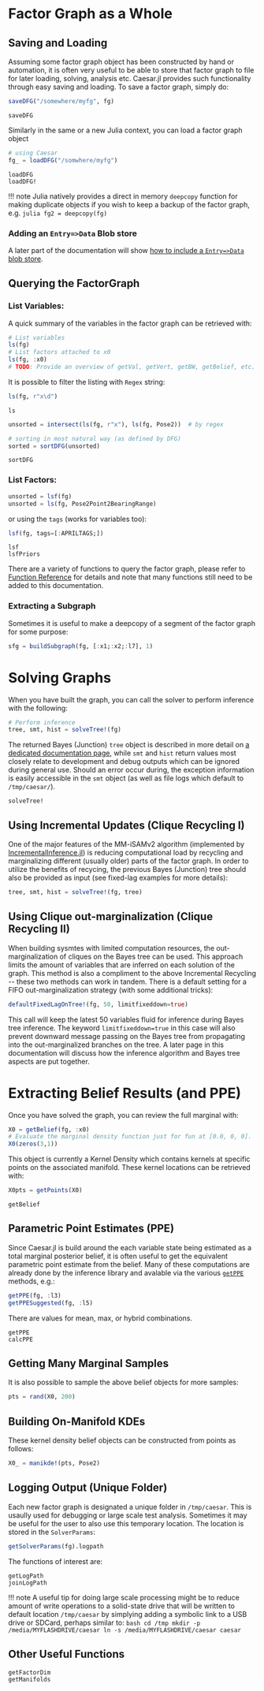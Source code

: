 # Factor Graph as a Whole

## Saving and Loading

Assuming some factor graph object has been constructed by hand or automation, it is often very useful to be able to store that factor graph to file for later loading, solving, analysis etc.  Caesar.jl provides such functionality through easy saving and loading.  To save a factor graph, simply do:
```julia
saveDFG("/somewhere/myfg", fg)
```

```@docs
saveDFG
```

Similarly in the same or a new Julia context, you can load a factor graph object
```julia
# using Caesar
fg_ = loadDFG("/somwhere/myfg")
```

```@docs
loadDFG
loadDFG!
```

!!! note
    Julia natively provides a direct in memory `deepcopy` function for making duplicate objects if you wish to keep a backup of the factor graph, e.g.
    ```julia
    fg2 = deepcopy(fg)
    ```

### Adding an `Entry=>Data` Blob store

A later part of the documentation will show [how to include a `Entry=>Data` blob store](https://juliarobotics.org/Caesar.jl/latest/concepts/entry_data/).

## Querying the FactorGraph

### List Variables:

A quick summary of the variables in the factor graph can be retrieved with:

```julia
# List variables
ls(fg)
# List factors attached to x0
ls(fg, :x0)
# TODO: Provide an overview of getVal, getVert, getBW, getBelief, etc.
```

It is possible to filter the listing with `Regex` string:
```julia
ls(fg, r"x\d")
```

```@docs
ls
```

```julia
unsorted = intersect(ls(fg, r"x"), ls(fg, Pose2))  # by regex

# sorting in most natural way (as defined by DFG)
sorted = sortDFG(unsorted)
```

```@docs
sortDFG
```

### List Factors:

```julia
unsorted = lsf(fg)
unsorted = ls(fg, Pose2Point2BearingRange)
```

or using the `tags` (works for variables too):
```julia
lsf(fg, tags=[:APRILTAGS;])
```

```@docs
lsf
lsfPriors
```

There are a variety of functions to query the factor graph, please refer to [Function Reference](../func_ref.md) for details and note that many functions still need to be added to this documentation.


### Extracting a Subgraph

Sometimes it is useful to make a deepcopy of a segment of the factor graph for some purpose:
```julia
sfg = buildSubgraph(fg, [:x1;:x2;:l7], 1)
```

# Solving Graphs

When you have built the graph, you can call the solver to perform inference with the following:

```julia
# Perform inference
tree, smt, hist = solveTree!(fg)
```

The returned Bayes (Junction) `tree` object is described in more detail on [a dedicated documentation page](https://juliarobotics.org/Caesar.jl/latest/principles/bayestreePrinciples/), while `smt` and `hist` return values most closely relate to development and debug outputs which can be ignored during general use.  Should an error occur during, the exception information is easily accessible in the `smt` object (as well as file logs which default to `/tmp/caesar/`).

```@docs
solveTree!
```

## Using Incremental Updates (Clique Recycling I)

One of the major features of the MM-iSAMv2 algorithm (implemented by [IncrementalInference.jl](http://www.github.com/JuliaRobotics/IncrementalInference.jl)) is reducing computational load by recycling and marginalizing different (usually older) parts of the factor graph.  In order to utilize the benefits of recycing, the previous Bayes (Junction) tree should also be provided as input (see fixed-lag examples for more details):
```julia
tree, smt, hist = solveTree!(fg, tree)
```

## Using Clique out-marginalization (Clique Recycling II)

When building sysmtes with limited computation resources, the out-marginalization of cliques on the Bayes tree can be used.  This approach limits the amount of variables that are inferred on each solution of the graph.  This method is also a compliment to the above Incremental Recycling -- these two methods can work in tandem.  There is a default setting for a FIFO out-marginalization strategy (with some additional tricks):
```julia
defaultFixedLagOnTree!(fg, 50, limitfixeddown=true)
```

This call will keep the latest 50 variables fluid for inference during Bayes tree inference.  The keyword `limitfixeddown=true` in this case will also prevent downward message passing on the Bayes tree from propagating into the out-marginalized branches on the tree.  A later page in this documentation will discuss how the inference algorithm and Bayes tree aspects are put together.

# Extracting Belief Results (and PPE)

Once you have solved the graph, you can review the full marginal with:

```julia
X0 = getBelief(fg, :x0)
# Evaluate the marginal density function just for fun at [0.0, 0, 0].
X0(zeros(3,1))
```

This object is currently a Kernel Density which contains kernels at specific points on the associated manifold.  These kernel locations can be retrieved with:
```julia
X0pts = getPoints(X0)
```

```@docs
getBelief
```

## Parametric Point Estimates (PPE)

Since Caesar.jl is build around the each variable state being estimated as a total marginal posterior belief, it is often useful to get the equivalent parametric point estimate from the belief.  Many of these computations are already done by the inference library and avalable via the various [`getPPE`](@ref) methods, e.g.:
```julia
getPPE(fg, :l3)
getPPESuggested(fg, :l5)
```

There are values for mean, max, or hybrid combinations.

```@docs
getPPE
calcPPE
```

## Getting Many Marginal Samples

It is also possible to sample the above belief objects for more samples:
```julia
pts = rand(X0, 200)
```

## Building On-Manifold KDEs

These kernel density belief objects can be constructed from points as follows:
```julia
X0_ = manikde!(pts, Pose2)
```

## Logging Output (Unique Folder)

Each new factor graph is designated a unique folder in `/tmp/caesar`.  This is usaully used for debugging or large scale test analysis.  Sometimes it may be useful for the user to also use this temporary location.  The location is stored in the `SolverParams`:
```julia
getSolverParams(fg).logpath
```

The functions of interest are:
```@docs
getLogPath
joinLogPath
```

!!! note
    A useful tip for doing large scale processing might be to reduce amount of write operations to a solid-state drive that will be written to default location `/tmp/caesar` by simplying adding a symbolic link to a USB drive or SDCard, perhaps similar to:
    ```bash
    cd /tmp
    mkdir -p /media/MYFLASHDRIVE/caesar
    ln -s /media/MYFLASHDRIVE/caesar caesar
    ```

## Other Useful Functions

```@docs
getFactorDim
getManifolds
```